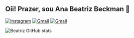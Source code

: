 ## Oii! Prazer, sou Ana Beatriz Beckman 👋

[![Instagram](https://img.shields.io/badge/Instagram-E4405F?style=for-the-badge&logo=instagram&logoColor=white)](https://instagram.com/biabeckmanf?igshid=YmMyMTA2M2Y=)
[![Gmail](https://img.shields.io/badge/Gmail-D14836?style=for-the-badge&logo=gmail&logoColor=white)](https://beatriz.beckman03@gmail.com)
[![Gmail](https://img.shields.io/badge/Discord-7289DA?style=for-the-badge&logo=discord&logoColor=white)](https://discord.com/beatrizbeckman#0117)


![Beatriz GitHub stats](https://github-readme-stats.vercel.app/api?username=biabeckman&show_icons=true&theme=radical)


